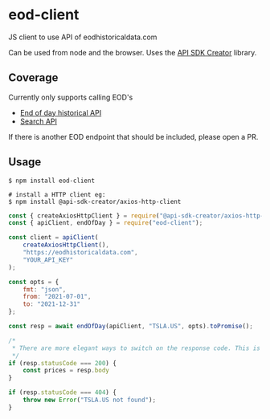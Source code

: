 # eod-client

JS client to use API of eodhistoricaldata.com

Can be used from node and the browser. Uses the [API SDK Creator][1] library.

## Coverage

Currently only supports calling EOD's
- [End of day historical API](https://eodhistoricaldata.com/financial-apis/api-for-historical-data-and-volumes/)
- [Search API](https://eodhistoricaldata.com/financial-apis/search-api-for-stocks-etfs-mutual-funds-and-indices/)

If there is another EOD endpoint that should be included, please open a PR.

## Usage

```shell
$ npm install eod-client

# install a HTTP client eg:
$ npm install @api-sdk-creator/axios-http-client
```

```javascript
const { createAxiosHttpClient } = require("@api-sdk-creator/axios-http-client");
const { apiClient, endOfDay } = require("eod-client");

const client = apiClient(
    createAxiosHttpClient(),
    "https://eodhistoricaldata.com",
    "YOUR_API_KEY"
);

const opts = {
    fmt: "json",
    from: "2021-07-01",
    to: "2021-12-31"
};

const resp = await endOfDay(apiClient, "TSLA.US", opts).toPromise();

/*
 * There are more elegant ways to switch on the response code. This is just for demonstration.
 */
if (resp.statusCode === 200) {
    const prices = resp.body
}

if (resp.statusCode === 404) {
    throw new Error("TSLA.US not found");
}
```

[1]: https://github.com/RedCrewOS/api-sdk-creator-js
